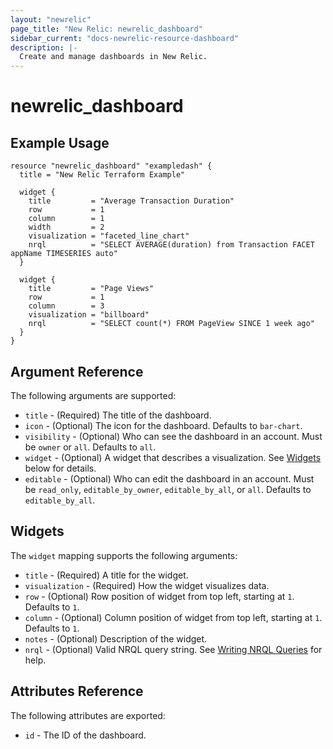 ```yaml
---
layout: "newrelic"
page_title: "New Relic: newrelic_dashboard"
sidebar_current: "docs-newrelic-resource-dashboard"
description: |-
  Create and manage dashboards in New Relic.
---
```


# newrelic\_dashboard

## Example Usage

```hcl
resource "newrelic_dashboard" "exampledash" {
  title = "New Relic Terraform Example"

  widget {
    title         = "Average Transaction Duration"
    row           = 1
    column        = 1
    width         = 2
    visualization = "faceted_line_chart"
    nrql          = "SELECT AVERAGE(duration) from Transaction FACET appName TIMESERIES auto"
  }

  widget {
    title         = "Page Views"
    row           = 1
    column        = 3
    visualization = "billboard"
    nrql          = "SELECT count(*) FROM PageView SINCE 1 week ago"
  }
}
```

## Argument Reference

The following arguments are supported:

  * `title` - (Required) The title of the dashboard.
  * `icon` - (Optional) The icon for the dashboard.  Defaults to `bar-chart`.
  * `visibility` - (Optional) Who can see the dashboard in an account. Must be `owner` or `all`. Defaults to `all`.
  * `widget` - (Optional) A widget that describes a visualization. See [Widgets](#widgets) below for details.
  * `editable` - (Optional) Who can edit the dashboard in an account. Must be `read_only`, `editable_by_owner`, `editable_by_all`, or `all`. Defaults to `editable_by_all`.

## Widgets

The `widget` mapping supports the following arguments:

  * `title` - (Required) A title for the widget.
  * `visualization` - (Required) How the widget visualizes data.
  * `row` - (Optional) Row position of widget from top left, starting at `1`. Defaults to `1`.
  * `column` - (Optional) Column position of widget from top left, starting at `1`.  Defaults to `1`.
  * `notes` - (Optional) Description of the widget.
  * `nrql` - (Optional) Valid NRQL query string. See [Writing NRQL Queries](https://docs.newrelic.com/docs/insights/nrql-new-relic-query-language/using-nrql/introduction-nrql) for help.

## Attributes Reference

The following attributes are exported:

  * `id` - The ID of the dashboard.
